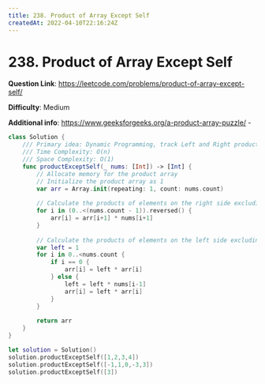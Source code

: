 ```yaml
---
title: 238. Product of Array Except Self
createdAt: 2022-04-10T22:16:24Z
---
```


# 238. Product of Array Except Self

**Question Link**: https://leetcode.com/problems/product-of-array-except-self/

**Difficulty**: Medium

**Additional info**: https://www.geeksforgeeks.org/a-product-array-puzzle/
    - 

```swift
class Solution {
    /// Primary idea: Dynamic Programming, track Left and Right product lists at the same time and just use one additional array. The problem statement mentions that using theanswer array doesn't add to the space complexity.
    /// Time Complexity: O(n)
    /// Space Complexity: O(1)
    func productExceptSelf(_ nums: [Int]) -> [Int] {
        // Allocate memory for the product array
        // Initialize the product array as 1
        var arr = Array.init(repeating: 1, count: nums.count)
        
        // Calculate the products of elements on the right side excluding arr[i]
        for i in (0..<(nums.count - 1)).reversed() {
            arr[i] = arr[i+1] * nums[i+1]
        }
        
        // Calculate the products of elements on the left side excluding arr[i]
        var left = 1
        for i in 0..<nums.count {
            if i == 0 {
                arr[i] = left * arr[i]
            } else {
                left = left * nums[i-1]
                arr[i] = left * arr[i]
            }
        }
        
        return arr
    }
}

let solution = Solution()
solution.productExceptSelf([1,2,3,4])
solution.productExceptSelf([-1,1,0,-3,3])
solution.productExceptSelf([3])
```
